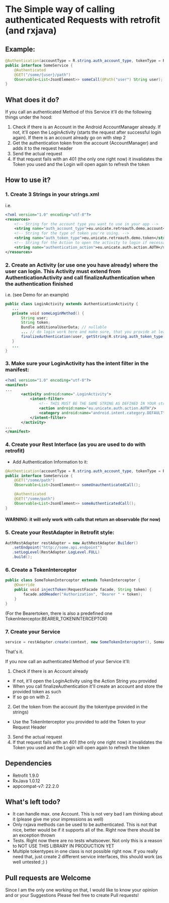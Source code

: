 # The Simple way of calling authenticated Requests with retrofit (and rxjava)
## Example:
``` java
@Authentication(accountType = R.string.auth_account_type, tokenType = R.string.auth_token_type)
public interface SomeService {
    @Authenticated
	@GET("/some/{user}/path")
	Observable<List<JsonElement>> someCall(@Path("user") String user);
}
```
## What does it do?
If you call an authenticated Method of this Service it'll do the following things under the hood:
1. Check if there is an Account in the Android AccountManager already. If not, it'll open the LoginActivity (starts the request after successful login again). If there is an account already go on with step 2
2. Get the authentication token from the account (AccountManager) and adds it to the request header
3. Send the actual request
4. If that request fails with an 401 (the only one right now) it invalidates the Token you used and the Login will open again to refresh the token
## How to use it?
### 1. Create 3 Strings in your strings.xml
i.e.
``` xml
<?xml version="1.0" encoding="utf-8"?>
<resources>
	<!-- String for the account type you want to use in your app -->
	<string name="auth_account_type">eu.unicate.retroauth.demo.account</string>
	<!-- String for the type of token you're using. -->
	<string name="auth_token_type">eu.unicate.retroauth.demo.token</string>
	<!-- String for the Action to open the activity to login if necessary -->
	<string name="authentication_action">eu.unicate.auth.action.AUTH</string>
</resources>
```
### 2. Create an Activity (or use one you have already) where the user can login. This Activity must extend from AuthenticationActivity and call finalizeAuthentication when the authentication finished
i.e. (see Demo for an example)

```java
public class LoginActivity extends AuthenticationActivity {
   ...
   private void someLoginMethod() {
       String user;
       String token;
       Bundle additionalUserData; // nullable
       ... // do login work here and make sure, that you provide at least a user and a token String
       finalizeAuthentication(user, getString(R.string.auth_token_type), token, additionalUserData);
   }
   ...
}
```

### 3. Make sure your LoginActivity has the intent filter in the manifest:
```xml
<?xml version="1.0" encoding="utf-8"?>
<manifest>
...
       <activity android:name=".LoginActivity">
           <intent-filter>
               <!-- THIS MUST BE THE SAME STRING AS DEFINED IN YOUR strings.xml -->
               <action android:name="eu.unicate.auth.action.AUTH"/>
               <category android:name="android.intent.category.DEFAULT"/>
           </intent-filter>
       </activity>
...
</manifest>
```
### 4. Create your Rest Interface (as you are used to do with retrofit)
* Add Authentication Information to it:
```java
@Authentication(accountType = R.string.auth_account_type, tokenType = R.string.auth_token_type)
public interface SomeService {
    @GET("/some/path")
    Observable<List<JsonElement>> someUnauthenticatedCall();

    @Authenticated
    @GET("/some/path")
    Observable<List<JsonElement>> someAuthenticatedCall();
}
```
#### WARNING: it will only work with calls that return an observable (for now)
### 5. Create your RestAdapter in Retrofit style:
```java
AuthRestAdapter restAdapter = new AuthRestAdapter.Builder()
   .setEndpoint("http://some.api.endpoint")
   .setLogLevel(RestAdapter.LogLevel.FULL)
   .build();
```

### 6. Create a TokenInterceptor
```java
public class SomeTokenInterceptor extends TokenInterceptor {
    @Override
    public void injectToken(RequestFacade facade, String token) {
        facade.addHeader("Authorization", "Bearer " + token);
    }
}
```
(For the Bearertoken, there is also a predefined one TokenInterceptor.BEARER_TOKENINTERCEPTOR)

### 7. Create your Service
```java
service = restAdapter.create(context, new SomeTokenInterceptor(), SomeAuthenticatedService.class);
```

That's it.

If you now call an authenticated Method of your Service it'll:
1. Check if there is an Account already
 * If not, it'll open the LoginActivity using the Action String you provided
  * When you call finalizeAuthentication it'll create an account and store the provided token as such
 * If so go on with 2.
2. Get the token from the account (by the tokentype provided in the strings)
* Use the TokenInterceptor you provided to add the Token to your Request Header
3. Send the actual request
4. If that request fails with an 401 (the only one right now) it invalidates the Token you used and the Login will open again to refresh the token

## Dependencies
* Retrofit 1.9.0
* RxJava 1.0.12
* appcompat-v7: 22.2.0

## What's left todo?
* It can handle max. one Account. This is not very bad I am thinking about it (please give me your impressions as well)
* Only rxjava methods can be used to be authenticated. This is not that nice, better would be if it supports all of the. Right now there should be an exception thrown
* Tests. Right now there are no tests whatsoever. Not only this is a reason to NOT USE THIS LIBRARY IN PRODUCTION YET
* Multiple tokentypes in one class is not possible right now. If you really need that, just create 2 different service interfaces, this should work (as well untested ;) )


## Pull requests are Welcome
Since I am the only one working on that, I would like to know your opinion and or your Suggestions
Please feel free to create Pull requests!